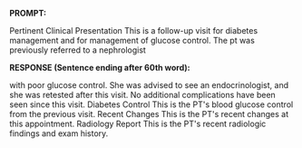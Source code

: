 **PROMPT:**

Pertinent Clinical Presentation  This is a follow-up visit for diabetes management and for management of glucose control. The pt was previously referred to a nephrologist

**RESPONSE (Sentence ending after 60th word):**

with poor glucose control. She was advised to see an endocrinologist, and she was retested after this visit. No additional complications have been seen since this visit. Diabetes Control  This is the PT's blood glucose control from the previous visit. Recent Changes  This is the PT's recent changes at this appointment. Radiology Report  This is the PT's recent radiologic findings and exam history. 